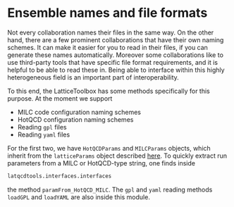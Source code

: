 # Ensemble names and file formats 

Not every collaboration names their files in the same way. On the other hand, there are a few prominent collaborations
that have their own naming schemes. It can make it easier for you to read in their files, if you can generate
these names automatically. Moreover some collaborations like to use third-party tools that have specific file
format requirements, and it is helpful to be able to read these in. Being able to interface within this highly
heterogeneous field is an important part of interoperability.

To this end, the LatticeToolbox has some methods specifically for this purpose. At the moment we support
- MILC code configuration naming schemes
- HotQCD configuration naming schemes
- Reading `gpl` files
- Reading `yaml` files

For the first two, we have `HotQCDParams` and `MILCParams` objects, which inherit from the `latticeParams`
object described [here](../physicsAnalysis/latticeParameters.md). To quickly extract run parameters
from a MILC or HotQCD-type string, one finds inside
```Python
latqcdtools.interfaces.interfaces
```
the method `paramFrom_HotQCD_MILC`. The `gpl` and `yaml` reading methods `loadGPL` and `loadYAML`
are also inside this module.
